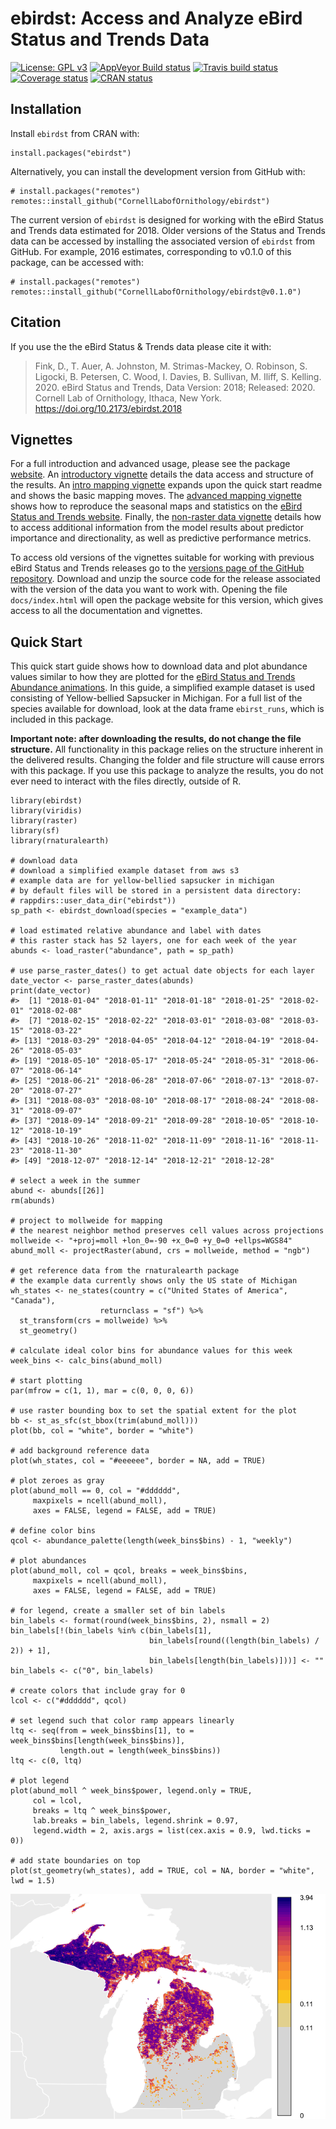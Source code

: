 <!-- README.md is generated from README.Rmd. Please edit that file -->
ebirdst: Access and Analyze eBird Status and Trends Data
========================================================

[![License: GPL
v3](https://img.shields.io/badge/License-GPL%20v3-blue.svg)](http://www.gnu.org/licenses/gpl-3.0)
[![AppVeyor Build
status](https://ci.appveyor.com/api/projects/status/v7cyxwquwrxxa5l6/branch/master?svg=true)](https://ci.appveyor.com/project/mstrimas/ebirdst/branch/master)
[![Travis build
status](https://travis-ci.org/CornellLabofOrnithology/ebirdst.svg?branch=master)](https://travis-ci.org/CornellLabofOrnithology/ebirdst)
[![Coverage
status](https://codecov.io/gh/CornellLabofOrnithology/ebirdst/branch/master/graph/badge.svg)](https://codecov.io/github/CornellLabofOrnithology/ebirdst?branch=master)
[![CRAN
status](https://www.r-pkg.org/badges/version/ebirdst)](https://cran.r-project.org/package=ebirdst)

Installation
------------

Install `ebirdst` from CRAN with:

    install.packages("ebirdst")

Alternatively, you can install the development version from GitHub with:

    # install.packages("remotes")
    remotes::install_github("CornellLabofOrnithology/ebirdst")

The current version of `ebirdst` is designed for working with the eBird
Status and Trends data estimated for 2018. Older versions of the Status
and Trends data can be accessed by installing the associated version of
`ebirdst` from GitHub. For example, 2016 estimates, corresponding to
v0.1.0 of this package, can be accessed with:

    # install.packages("remotes")
    remotes::install_github("CornellLabofOrnithology/ebirdst@v0.1.0")

Citation
--------

If you use the the eBird Status & Trends data please cite it with:

> Fink, D., T. Auer, A. Johnston, M. Strimas-Mackey, O. Robinson, S.
> Ligocki, B. Petersen, C. Wood, I. Davies, B. Sullivan, M. Iliff, S.
> Kelling. 2020. eBird Status and Trends, Data Version: 2018; Released:
> 2020. Cornell Lab of Ornithology, Ithaca, New York.
> <a href="https://doi.org/10.2173/ebirdst.2018" class="uri">https://doi.org/10.2173/ebirdst.2018</a>

Vignettes
---------

For a full introduction and advanced usage, please see the package
[website](https://cornelllabofornithology.github.io/ebirdst). An
[introductory
vignette](https://cornelllabofornithology.github.io/ebirdst/articles/ebirdst-introduction.html)
details the data access and structure of the results. An [intro mapping
vignette](https://cornelllabofornithology.github.io/ebirdst/articles/ebirdst-intro-mapping.html)
expands upon the quick start readme and shows the basic mapping moves.
The [advanced mapping
vignette](https://cornelllabofornithology.github.io/ebirdst/articles/ebirdst-advanced-mapping.html)
shows how to reproduce the seasonal maps and statistics on the [eBird
Status and Trends website](https://ebird.org/science/status-and-trends).
Finally, the [non-raster data
vignette](https://cornelllabofornithology.github.io/ebirdst/articles/ebirdst-pipd.html)
details how to access additional information from the model results
about predictor importance and directionality, as well as predictive
performance metrics.

To access old versions of the vignettes suitable for working with
previous eBird Status and Trends releases go to the [versions page of
the GitHub
repository](https://github.com/CornellLabofOrnithology/ebirdst/releases).
Download and unzip the source code for the release associated with the
version of the data you want to work with. Opening the file
`docs/index.html` will open the package website for this version, which
gives access to all the documentation and vignettes.

Quick Start
-----------

This quick start guide shows how to download data and plot abundance
values similar to how they are plotted for the [eBird Status and Trends
Abundance
animations](https://ebird.org/science/status-and-trends/woothr/abundance-map-weekly).
In this guide, a simplified example dataset is used consisting of
Yellow-bellied Sapsucker in Michigan. For a full list of the species
available for download, look at the data frame `ebirst_runs`, which is
included in this package.

**Important note: after downloading the results, do not change the file
structure.** All functionality in this package relies on the structure
inherent in the delivered results. Changing the folder and file
structure will cause errors with this package. If you use this package
to analyze the results, you do not ever need to interact with the files
directly, outside of R.

    library(ebirdst)
    library(viridis)
    library(raster)
    library(sf)
    library(rnaturalearth)

    # download data
    # download a simplified example dataset from aws s3
    # example data are for yellow-bellied sapsucker in michigan
    # by default files will be stored in a persistent data directory:
    # rappdirs::user_data_dir("ebirdst"))
    sp_path <- ebirdst_download(species = "example_data")

    # load estimated relative abundance and label with dates
    # this raster stack has 52 layers, one for each week of the year
    abunds <- load_raster("abundance", path = sp_path)

    # use parse_raster_dates() to get actual date objects for each layer
    date_vector <- parse_raster_dates(abunds)
    print(date_vector)
    #>  [1] "2018-01-04" "2018-01-11" "2018-01-18" "2018-01-25" "2018-02-01" "2018-02-08"
    #>  [7] "2018-02-15" "2018-02-22" "2018-03-01" "2018-03-08" "2018-03-15" "2018-03-22"
    #> [13] "2018-03-29" "2018-04-05" "2018-04-12" "2018-04-19" "2018-04-26" "2018-05-03"
    #> [19] "2018-05-10" "2018-05-17" "2018-05-24" "2018-05-31" "2018-06-07" "2018-06-14"
    #> [25] "2018-06-21" "2018-06-28" "2018-07-06" "2018-07-13" "2018-07-20" "2018-07-27"
    #> [31] "2018-08-03" "2018-08-10" "2018-08-17" "2018-08-24" "2018-08-31" "2018-09-07"
    #> [37] "2018-09-14" "2018-09-21" "2018-09-28" "2018-10-05" "2018-10-12" "2018-10-19"
    #> [43] "2018-10-26" "2018-11-02" "2018-11-09" "2018-11-16" "2018-11-23" "2018-11-30"
    #> [49] "2018-12-07" "2018-12-14" "2018-12-21" "2018-12-28"

    # select a week in the summer
    abund <- abunds[[26]]
    rm(abunds)

    # project to mollweide for mapping
    # the nearest neighbor method preserves cell values across projections
    mollweide <- "+proj=moll +lon_0=-90 +x_0=0 +y_0=0 +ellps=WGS84"
    abund_moll <- projectRaster(abund, crs = mollweide, method = "ngb")

    # get reference data from the rnaturalearth package
    # the example data currently shows only the US state of Michigan
    wh_states <- ne_states(country = c("United States of America", "Canada"),
                        returnclass = "sf") %>% 
      st_transform(crs = mollweide) %>% 
      st_geometry()
      
    # calculate ideal color bins for abundance values for this week
    week_bins <- calc_bins(abund_moll)

    # start plotting
    par(mfrow = c(1, 1), mar = c(0, 0, 0, 6))

    # use raster bounding box to set the spatial extent for the plot
    bb <- st_as_sfc(st_bbox(trim(abund_moll)))
    plot(bb, col = "white", border = "white")

    # add background reference data
    plot(wh_states, col = "#eeeeee", border = NA, add = TRUE)

    # plot zeroes as gray
    plot(abund_moll == 0, col = "#dddddd", 
         maxpixels = ncell(abund_moll),
         axes = FALSE, legend = FALSE, add = TRUE)

    # define color bins
    qcol <- abundance_palette(length(week_bins$bins) - 1, "weekly")

    # plot abundances
    plot(abund_moll, col = qcol, breaks = week_bins$bins,
         maxpixels = ncell(abund_moll),
         axes = FALSE, legend = FALSE, add = TRUE)

    # for legend, create a smaller set of bin labels
    bin_labels <- format(round(week_bins$bins, 2), nsmall = 2)
    bin_labels[!(bin_labels %in% c(bin_labels[1],
                                   bin_labels[round((length(bin_labels) / 2)) + 1],
                                   bin_labels[length(bin_labels)]))] <- ""
    bin_labels <- c("0", bin_labels)

    # create colors that include gray for 0
    lcol <- c("#dddddd", qcol)

    # set legend such that color ramp appears linearly
    ltq <- seq(from = week_bins$bins[1], to = week_bins$bins[length(week_bins$bins)],
               length.out = length(week_bins$bins))
    ltq <- c(0, ltq)

    # plot legend
    plot(abund_moll ^ week_bins$power, legend.only = TRUE,
         col = lcol,
         breaks = ltq ^ week_bins$power, 
         lab.breaks = bin_labels, legend.shrink = 0.97,
         legend.width = 2, axis.args = list(cex.axis = 0.9, lwd.ticks = 0))

    # add state boundaries on top
    plot(st_geometry(wh_states), add = TRUE, col = NA, border = "white", lwd = 1.5)

<img src="README-quick_start-1.png" style="display: block; margin: auto;" />
